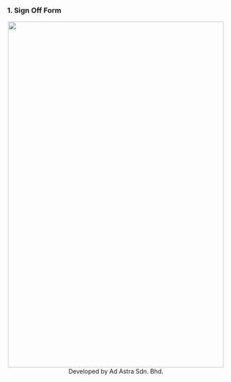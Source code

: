 ### 1. Sign Off Form
<p align="center">
  <img width="500" height="800" src="https://user-images.githubusercontent.com/55343638/150641139-922c12fc-975b-4a73-82ea-b279e9ae60b3.png">
  <br>
  Developed by Ad Astra Sdn. Bhd.
</p>


